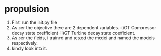 # propulsion
1. First run the init.py file
2. As per the objective there are 2 dependent variables. (i)GT Compressor decay state coefficient (ii)GT Turbine decay state coefficient.
3. As per the fields, I trained and tested the model and named the models respectively.
4. kindly look into it.
